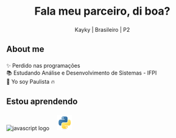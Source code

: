 <h1 align="center">Fala meu parceiro, di boa?</h1>

###

<p align="center">Kayky  |  Brasileiro  |  P2</p>

###

<h2 align="left">About me</h2>

###

<p align="left">✨ Perdido nas programações<br>📚 Estudando Análise e Desenvolvimento de Sistemas - IFPI<br>🎲 Yo soy Paulista 🔥</p>

###

<h2 align="left">Estou aprendendo</h2>

###

<div align="left">
  <img src="https://cdn.jsdelivr.net/gh/devicons/devicon/icons/javascript/javascript-original.svg" height="40" alt="javascript logo"  />
  <img width="12" />
  <img src="https://raw.githubusercontent.com/devicons/devicon/master/icons/python/python-original.svg" height="40" alt="python logo"/>
  <img width="12" />
  <!--
  <img src="https://cdn.jsdelivr.net/gh/devicons/devicon/icons/nodejs/nodejs-original.svg" height="40" alt="nodejs logo"  />
  <img width="12" />
  -->
</div>
